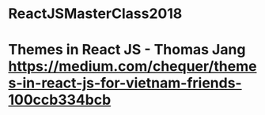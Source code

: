 # ReactJSMasterClass2018
# Themes in React JS - Thomas Jang https://medium.com/chequer/themes-in-react-js-for-vietnam-friends-100ccb334bcb
